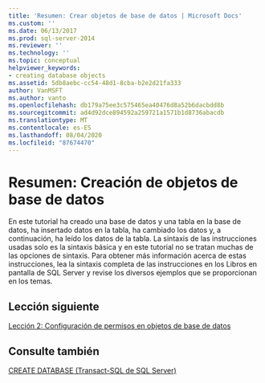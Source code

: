 ```yaml
---
title: 'Resumen: Crear objetos de base de datos | Microsoft Docs'
ms.custom: ''
ms.date: 06/13/2017
ms.prod: sql-server-2014
ms.reviewer: ''
ms.technology: ''
ms.topic: conceptual
helpviewer_keywords:
- creating database objects
ms.assetid: 5db8aebc-cc54-48d1-8cba-b2e2d21fa333
author: VanMSFT
ms.author: vanto
ms.openlocfilehash: db179a75ee3c575465ea40476d8a52b6dacbdd8b
ms.sourcegitcommit: ad4d92dce894592a259721a1571b1d8736abacdb
ms.translationtype: MT
ms.contentlocale: es-ES
ms.lasthandoff: 08/04/2020
ms.locfileid: "87674470"
---
```

# <a name="summary-creating-database-objects"></a>Resumen: Creación de objetos de base de datos
  En este tutorial ha creado una base de datos y una tabla en la base de datos, ha insertado datos en la tabla, ha cambiado los datos y, a continuación, ha leído los datos de la tabla. La sintaxis de las instrucciones usadas solo es la sintaxis básica y en este tutorial no se tratan  muchas de las opciones de sintaxis. Para obtener más información acerca de estas instrucciones, lea la sintaxis completa de las instrucciones en los Libros en pantalla de SQL Server y revise los diversos ejemplos que se proporcionan en los temas.  
  
## <a name="next-lesson"></a>Lección siguiente  
 [Lección 2: Configuración de permisos en objetos de base de datos](lesson-2-configuring-permissions-on-database-objects.md)  
  
## <a name="see-also"></a>Consulte también  
 [CREATE DATABASE &#40;Transact-SQL de SQL Server&#41;](/sql/t-sql/statements/create-database-sql-server-transact-sql)  
  
  
